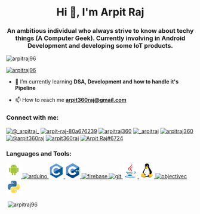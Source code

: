 <h1 align="center">Hi 👋, I'm Arpit Raj</h1>
<h3 align="center">An ambitious individual who always strive to know about techy things (A Computer Geek). Currently involving in Android Development and developing some IoT products.</h3>

<p align="left"> <img src="https://komarev.com/ghpvc/?username=arpitraj96&label=Profile%20views&color=0e75b6&style=flat" alt="arpitraj96" /> </p>

<p align="left"> <a href="https://github.com/ryo-ma/github-profile-trophy"><img src="https://github-profile-trophy.vercel.app/?username=arpitraj96" alt="arpitraj96" /></a> </p>

- 🌱 I’m currently learning **DSA, Development and how to handle it's Pipeline**

- 📫 How to reach me **arpit360raj@gmail.com**

<h3 align="left">Connect with me:</h3>
<p align="left">
<a href="https://twitter.com/_arpitraj_" target="blank"><img align="center" src="https://raw.githubusercontent.com/rahuldkjain/github-profile-readme-generator/master/src/images/icons/Social/twitter.svg" alt="@_arpitraj_" height="30" width="40" /></a>
<a href="https://linkedin.com/in/arpit-raj-80a676239" target="blank"><img align="center" src="https://raw.githubusercontent.com/rahuldkjain/github-profile-readme-generator/master/src/images/icons/Social/linked-in-alt.svg" alt="arpit-raj-80a676239" height="30" width="40" /></a>
<a href="https://kaggle.com/arpitraj360" target="blank"><img align="center" src="https://raw.githubusercontent.com/rahuldkjain/github-profile-readme-generator/master/src/images/icons/Social/kaggle.svg" alt="arpitraj360" height="30" width="40" /></a>
<a href="https://instagram.com/_arpitraj" target="blank"><img align="center" src="https://raw.githubusercontent.com/rahuldkjain/github-profile-readme-generator/master/src/images/icons/Social/instagram.svg" alt="_arpitraj" height="30" width="40" /></a>
<a href="https://www.codechef.com/users/arpitraj360" target="blank"><img align="center" src="https://cdn.jsdelivr.net/npm/simple-icons@3.1.0/icons/codechef.svg" alt="arpitraj360" height="30" width="40" /></a>
<a href="https://www.hackerrank.com/arpit360raj" target="blank"><img align="center" src="https://raw.githubusercontent.com/rahuldkjain/github-profile-readme-generator/master/src/images/icons/Social/hackerrank.svg" alt="@arpit360raj" height="30" width="40" /></a>
<a href="https://auth.geeksforgeeks.org/user/arpit360raj" target="blank"><img align="center" src="https://raw.githubusercontent.com/rahuldkjain/github-profile-readme-generator/master/src/images/icons/Social/geeks-for-geeks.svg" alt="arpit360raj" height="30" width="40" /></a>
<a href="https://discord.gg/Arpit Raj#6724" target="blank"><img align="center" src="https://raw.githubusercontent.com/rahuldkjain/github-profile-readme-generator/master/src/images/icons/Social/discord.svg" alt="Arpit Raj#6724" height="30" width="40" /></a>
</p>

<h3 align="left">Languages and Tools:</h3>
<p align="left"> <a href="https://developer.android.com" target="_blank" rel="noreferrer"> <img src="https://raw.githubusercontent.com/devicons/devicon/master/icons/android/android-original-wordmark.svg" alt="android" width="40" height="40"/> </a> <a href="https://www.arduino.cc/" target="_blank" rel="noreferrer"> <img src="https://cdn.worldvectorlogo.com/logos/arduino-1.svg" alt="arduino" width="40" height="40"/> </a> <a href="https://www.cprogramming.com/" target="_blank" rel="noreferrer"> <img src="https://raw.githubusercontent.com/devicons/devicon/master/icons/c/c-original.svg" alt="c" width="40" height="40"/> </a> <a href="https://www.w3schools.com/cpp/" target="_blank" rel="noreferrer"> <img src="https://raw.githubusercontent.com/devicons/devicon/master/icons/cplusplus/cplusplus-original.svg" alt="cplusplus" width="40" height="40"/> </a> <a href="https://firebase.google.com/" target="_blank" rel="noreferrer"> <img src="https://www.vectorlogo.zone/logos/firebase/firebase-icon.svg" alt="firebase" width="40" height="40"/> </a> <a href="https://git-scm.com/" target="_blank" rel="noreferrer"> <img src="https://www.vectorlogo.zone/logos/git-scm/git-scm-icon.svg" alt="git" width="40" height="40"/> </a> <a href="https://www.java.com" target="_blank" rel="noreferrer"> <img src="https://raw.githubusercontent.com/devicons/devicon/master/icons/java/java-original.svg" alt="java" width="40" height="40"/> </a> <a href="https://www.linux.org/" target="_blank" rel="noreferrer"> <img src="https://raw.githubusercontent.com/devicons/devicon/master/icons/linux/linux-original.svg" alt="linux" width="40" height="40"/> </a> <a href="https://developer.apple.com/library/archive/documentation/Cocoa/Conceptual/ProgrammingWithObjectiveC/Introduction/Introduction.html" target="_blank" rel="noreferrer"> <img src="https://www.vectorlogo.zone/logos/apple_objectivec/apple_objectivec-icon.svg" alt="objectivec" width="40" height="40"/> </a> <a href="https://www.python.org" target="_blank" rel="noreferrer"> <img src="https://raw.githubusercontent.com/devicons/devicon/master/icons/python/python-original.svg" alt="python" width="40" height="40"/> </a> </p>

<p>&nbsp;<img align="center" src="https://github-readme-stats.vercel.app/api?username=arpitraj96&show_icons=true&locale=en" alt="arpitraj96" /></p>
